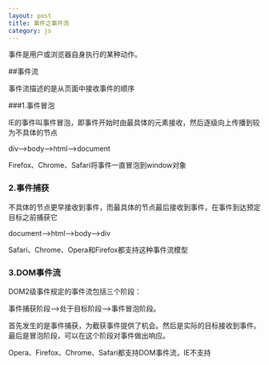 ```yaml
---
layout: post
title: 事件之事件流
category: js
---
```

事件是用户或浏览器自身执行的某种动作。

##事件流

事件流描述的是从页面中接收事件的顺序

###1.事件冒泡

IE的事件叫事件冒泡，即事件开始时由最具体的元素接收，然后逐级向上传播到较为不具体的节点

div-->body-->html-->document

Firefox、Chrome、Safari将事件一直冒泡到window对象

### 2.事件捕获

不具体的节点更早接收到事件，而最具体的节点最后接收到事件，在事件到达预定目标之前捕获它

document-->html-->body-->div

Safari、Chrome、Opera和Firefox都支持这种事件流模型

### 3.DOM事件流

DOM2级事件规定的事件流包括三个阶段：

  事件捕获阶段-->处于目标阶段-->事件冒泡阶段。
  
首先发生的是事件捕获，为截获事件提供了机会。然后是实际的目标接收到事件。最后是冒泡阶段，可以在这个阶段对事件做出响应。

Opera、Firefox、Chrome、Safari都支持DOM事件流，IE不支持
